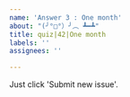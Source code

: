 ```yaml
---
name: 'Answer 3 : One month'
about: "(╯°□°）╯︵ ┻━┻"
title: quiz|42|One month
labels: ''
assignees: ''

---
```


Just click 'Submit new issue'.
